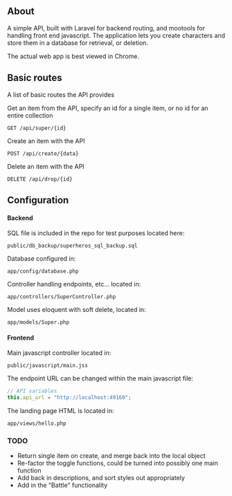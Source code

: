 ## About
A simple API, built with Laravel for backend routing, and mootools for handling front end javascript.
The application lets you create characters and store them in a database for retrieval, or deletion.

The actual web app is best viewed in Chrome.

## Basic routes
A list of basic routes the API provides

Get an item from the API, specify an id for a single item, or no id for an entire collection
```shell
GET /api/super/{id}
```

Create an item with the API
```shell
POST /api/create/{data}
```

Delete an item with the API
```shell
DELETE /api/drop/{id}
```

## Configuration

#### Backend

SQL file is included in the repo for test purposes located here:
```shell
public/db_backup/superheros_sql_backup.sql
```

Database configured in:
```shell
app/config/database.php
```

Controller handling endpoints, etc... located in:
```shell  
app/controllers/SuperController.php
```

Model uses eloquent with soft delete, located in:
```shell
app/models/Super.php
```

#### Frontend

Main javascript controller located in:
```shell
public/javascript/main.jss
```

The endpoint URL can be changed within the main javascript file:
```javascript
// API variables
this.api_url = "http://localhost:49160";
```

The landing page HTML is located in:
```shell
app/views/hello.php
```

### TODO

- Return single item on create, and merge back into the local object
- Re-factor the toggle functions, could be turned into possibly one main function
- Add back in descriptions, and sort styles out appropriately
- Add in the "Battle" functionality
